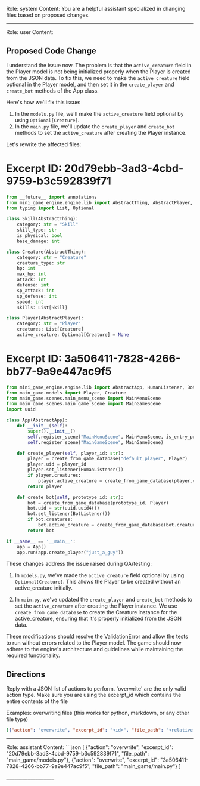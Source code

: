 Role: system
Content: You are a helpful assistant specialized in changing files based on proposed changes.
__________________
Role: user
Content: 
## Proposed Code Change
I understand the issue now. The problem is that the `active_creature` field in the Player model is not being initialized properly when the Player is created from the JSON data. To fix this, we need to make the `active_creature` field optional in the Player model, and then set it in the `create_player` and `create_bot` methods of the App class.

Here's how we'll fix this issue:

1. In the `models.py` file, we'll make the `active_creature` field optional by using `Optional[Creature]`.
2. In the `main.py` file, we'll update the `create_player` and `create_bot` methods to set the `active_creature` after creating the Player instance.

Let's rewrite the affected files:

# Excerpt ID: 20d79ebb-3ad3-4cbd-9759-b3c592839f71
```python main_game/models.py
from __future__ import annotations
from mini_game_engine.engine.lib import AbstractThing, AbstractPlayer, Field
from typing import List, Optional

class Skill(AbstractThing):
    category: str = "Skill"
    skill_type: str
    is_physical: bool
    base_damage: int

class Creature(AbstractThing):
    category: str = "Creature"
    creature_type: str
    hp: int
    max_hp: int
    attack: int
    defense: int
    sp_attack: int
    sp_defense: int
    speed: int
    skills: List[Skill]

class Player(AbstractPlayer):
    category: str = "Player"
    creatures: List[Creature]
    active_creature: Optional[Creature] = None
```

# Excerpt ID: 3a506411-7828-4266-bb77-9a9e447ac9f5
```python main_game/main.py
from mini_game_engine.engine.lib import AbstractApp, HumanListener, BotListener, create_from_game_database
from main_game.models import Player, Creature
from main_game.scenes.main_menu_scene import MainMenuScene
from main_game.scenes.main_game_scene import MainGameScene
import uuid

class App(AbstractApp):
    def __init__(self):
        super().__init__()
        self.register_scene("MainMenuScene", MainMenuScene, is_entry_point=True)
        self.register_scene("MainGameScene", MainGameScene)

    def create_player(self, player_id: str):
        player = create_from_game_database("default_player", Player)
        player.uid = player_id
        player.set_listener(HumanListener())
        if player.creatures:
            player.active_creature = create_from_game_database(player.creatures[0], Creature)
        return player

    def create_bot(self, prototype_id: str):
        bot = create_from_game_database(prototype_id, Player)
        bot.uid = str(uuid.uuid4())
        bot.set_listener(BotListener())
        if bot.creatures:
            bot.active_creature = create_from_game_database(bot.creatures[0], Creature)
        return bot

if __name__ == '__main__':
    app = App()
    app.run(app.create_player("just_a_guy"))
```

These changes address the issue raised during QA/testing:

1. In `models.py`, we've made the `active_creature` field optional by using `Optional[Creature]`. This allows the Player to be created without an active_creature initially.

2. In `main.py`, we've updated the `create_player` and `create_bot` methods to set the `active_creature` after creating the Player instance. We use `create_from_game_database` to create the Creature instance for the active_creature, ensuring that it's properly initialized from the JSON data.

These modifications should resolve the ValidationError and allow the tests to run without errors related to the Player model. The game should now adhere to the engine's architecture and guidelines while maintaining the required functionality.

## Directions
Reply with a JSON list of actions to perform. 'overwrite' are the only valid action type. 
Make sure you are using the excerpt_id which contains the entire contents of the file

Examples:
overwriting files (this works for python, markdown, or any other file type)
```json output_example1
[{"action": "overwrite", "excerpt_id": "<id>", "file_path": "<relative file path>"}]
```

__________________
Role: assistant
Content: ```json
[
    {"action": "overwrite", "excerpt_id": "20d79ebb-3ad3-4cbd-9759-b3c592839f71", "file_path": "main_game/models.py"},
    {"action": "overwrite", "excerpt_id": "3a506411-7828-4266-bb77-9a9e447ac9f5", "file_path": "main_game/main.py"}
]
```
__________________
